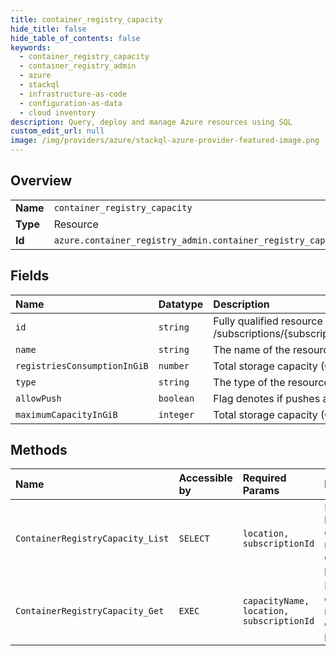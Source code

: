 ```yaml
---
title: container_registry_capacity
hide_title: false
hide_table_of_contents: false
keywords:
  - container_registry_capacity
  - container_registry_admin
  - azure    
  - stackql
  - infrastructure-as-code
  - configuration-as-data
  - cloud inventory
description: Query, deploy and manage Azure resources using SQL
custom_edit_url: null
image: /img/providers/azure/stackql-azure-provider-featured-image.png
---
```

  
    

## Overview
<table><tbody>
<tr><td><b>Name</b></td><td><code>container_registry_capacity</code></td></tr>
<tr><td><b>Type</b></td><td>Resource</td></tr>
<tr><td><b>Id</b></td><td><code>azure.container_registry_admin.container_registry_capacity</code></td></tr>
</tbody></table>

## Fields
| Name | Datatype | Description |
|:-----|:---------|:------------|
| `id` | `string` | Fully qualified resource ID for the resource. Ex - /subscriptions/&#123;subscriptionId&#125;/resourceGroups/&#123;resourceGroupName&#125;/providers/&#123;resourceProviderNamespace&#125;/&#123;resourceType&#125;/&#123;resourceName&#125; |
| `name` | `string` | The name of the resource |
| `registriesConsumptionInGiB` | `number` | Total storage capacity (GiB) consumed by the registry. |
| `type` | `string` | The type of the resource. E.g. "Microsoft.Compute/virtualMachines" or "Microsoft.Storage/storageAccounts" |
| `allowPush` | `boolean` | Flag denotes if pushes are blocked for all registries. |
| `maximumCapacityInGiB` | `integer` | Total storage capacity (GiB) which can used by the registry. |
## Methods
| Name | Accessible by | Required Params | Description |
|:-----|:--------------|:----------------|:------------|
| `ContainerRegistryCapacity_List` | `SELECT` | `location, subscriptionId` | Returns a list of container registry capacity properties. |
| `ContainerRegistryCapacity_Get` | `EXEC` | `capacityName, location, subscriptionId` | Returns container registry capacity property. |
